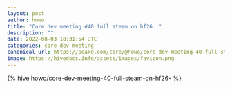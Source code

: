 ```yaml
---
layout: post
author: howo
title: "Core dev meeting #40 full steam on hf26 !"
description: ""
date: 2022-08-03 18:31:54 UTC
categories: core dev meeting
canonical_url: https://peakd.com/core/@howo/core-dev-meeting-40-full-steam-on-hf26-
image: https://hivedocs.info/assets/images/favicon.png
---
```

{% hive howo/core-dev-meeting-40-full-steam-on-hf26- %}
